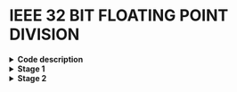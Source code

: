 # IEEE 32 BIT FLOATING POINT DIVISION

<details>
<summary><b> Code description </b></summary>

The following code performs division on 2 floating point numbers with representation as the IEE 754 format.

+ IEE 754 format

  ![image](https://github.com/ks-vandana/ieee32_fp_division/assets/116361300/93ff49ca-ab81-40f1-b1b6-421090a5d921)

+ Division algorithm used

  ![image](https://github.com/ks-vandana/ieee32_fp_division/assets/116361300/7a988498-8cf2-4005-a23b-ce8b9031a69f)


</details>


<details>
<summary><b> Stage 1 </b></summary>

### Yosys synthesis
Use the following commands
```
cd /home/vandana/VLSI/sky130RTLDesignAndSynthesisWorkshop/verilog_files/yosys
./yosys
read_liberty -lib /home/vandana/VLSI/sky130RTLDesignAndSynthesisWorkshop/my_lib/lib/sky130_fd_sc_hd__tt_025C_1v80.lib
read_verilog /home/vandana/ieee32_fp_division/Design/ks_vandana_fp_div.v
synth -top ks_vandana_fp_div
```
  ![image](https://github.com/ks-vandana/ieee32_fp_division/assets/116361300/c55007fe-b22a-440a-8405-7f8f5f928691)
  ![image](https://github.com/ks-vandana/ieee32_fp_division/assets/116361300/e113538e-4ec5-4dcb-9c40-d9acb8de43eb)

---

### abc
Use the following commands
```
abc -liberty /home/vandana/VLSI/sky130RTLDesignAndSynthesisWorkshop/my_lib/lib/sky130_fd_sc_hd__tt_025C_1v80.lib
```
  ![image](https://github.com/ks-vandana/ieee32_fp_division/assets/116361300/d94db74a-7db3-4755-a0e5-09b6c1d17c4c)
  ![image](https://github.com/ks-vandana/ieee32_fp_division/assets/116361300/a40cbb3b-675a-428d-afc9-86c2c30716b4)
  ![image](https://github.com/ks-vandana/ieee32_fp_division/assets/116361300/6291946f-a4c7-4372-a979-f6a09fa0e1e9)

---

### Netlist generation
Use the following commands
```
show
write_verilog -noattr /home/vandana/ieee32_fp_division/STAGE_1/ks_vandana_fp_div_netlist.v
```
  SInce there are 12009 cells and 11881 interconnect wires, ``show`` command doesnt give an output in the terminal
  ![image](https://github.com/ks-vandana/ieee32_fp_division/assets/116361300/16333ae4-c130-4d45-a336-e577f5073c99)
  ![image](https://github.com/ks-vandana/ieee32_fp_division/assets/116361300/34b538f7-93a3-4b3d-9280-c712a2c37e86)

---

### Pre-synthesis simulation
Use the following commands
```
cd /home/vandana/VLSI/sky130RTLDesignAndSynthesisWorkshop/verilog_files
iverilog ks_vandana_fp_div.v ks_vandana_fp_div_tb.v
./a.out
gtkwave ks_vandana_fp_div.vcd
```
  ![image](https://github.com/ks-vandana/ieee32_fp_division/assets/116361300/2e93899b-80d1-478b-adc1-b9793357b5a1)
  ![image](https://github.com/ks-vandana/ieee32_fp_division/assets/116361300/51ddcd03-44fc-45fa-b9af-2065ad7ff1cf)
  ![image](https://github.com/ks-vandana/ieee32_fp_division/assets/116361300/88215b0e-16fd-4b9d-ab91-234281321d23)

```
Values in testbench:
1) a1=32'b01000010111101111011001100110011 = 123.85 in decimal

   b1=32'b01000010001101100000000000000000 = 45.5 in decimal

   Output expected : c1 = 32'b01000000001011100011010011100011 = 2.72197 in decimal

   Output seen in gtkwave : c1 = 32'b1000000001011100011010011100011 = 2.72197 in decimal
   
3) a1=32'b01000010000101110101000011100101 = 37.829 in decimal

   b1=32'b01000000000010001110010101100000 = 2.139 in decimal

   Output expected : c1 = 32'b01000001100011010111101110100010 = 17.68536 in decimal

   Output seen in gtkwave : c1 = 32'b01000001100011010111101110100001 = 17.68536 in decimal
   
5) a1=32'b01000010100001101101001101110101 = 67.413 in decimal

   b1=32'b01000001000011110001001001101111 = 8.942 in decimal

   Output expected : c1 = 32'b01000000111100010011111011010000 = 7.53891 in decimal

   Output seen in gtkwave : c1 = 32'b01000000111100010011111011001110 = 7.53891 in decimal
```
Thus the code is accurate upto 5 decimal places.

### Post-synthesis simulation

Now we use the following commands
```
iverilog ../my_lib/verilog_model/primitives.v ../my_lib/verilog_model/sky130_fd_sc_hd.v ../verilog_files/ks_vandana_fp_div_netlist.v ../verilog_files/ks_vandana_fp_div_tb.v
./a.out
gtkwave ks_vandana_fp_div.vcd
```
  ![image](https://github.com/ks-vandana/ieee32_fp_division/assets/116361300/8b78fc9c-a7f4-494e-a4b9-e715abcd6a28)
  ![image](https://github.com/ks-vandana/ieee32_fp_division/assets/116361300/cdb7ee91-bd13-4394-94b5-ff6582e474d2)
  ![image](https://github.com/ks-vandana/ieee32_fp_division/assets/116361300/fa8e640c-b204-4f32-883c-1cff2e1127e6)

We can see that the gtkwave result is the same as obtained above. Thus even after connecting the primitives, the results remain the same as above.

---

</details>

<details>

<summary><b> Stage 2 </b></summary>

### Timing analysis
**my_base.scd** must be present inside the src folder of your design and **pre_sta.conf** must be present in the OpenLane folder. 
Some changes made in the config.tcl file are
```
"CLOCK_PERIOD": 30.000,
"MAX_FANOUT_CONSTRAINT": 4,
"SYNTH_STRATEGY": "DELAY 0",
"SYNTH_SIZING":1,
```
First we need to synthesize the design as the results from synthesis is used in the **pre_sta.conf** file
```
cd OpenLane
sudo make mount
./flow.tcl -interactive
package require openlane 0.9
prep -design ks_vandana_fp_div
run_synthesis
```
After ensuring that, run the following command after **run_synthesis**.
```
sta pre_sta.conf
```
![image](https://github.com/ks-vandana/ieee32_fp_division/assets/116361300/4aed4051-195a-4529-9f76-eb20a825c9e0)
![image](https://github.com/ks-vandana/ieee32_fp_division/assets/116361300/d0cdce40-1cd1-4f09-9f8f-d86dd9aa6ed4)
![image](https://github.com/ks-vandana/ieee32_fp_division/assets/116361300/66806b21-9194-4a54-aabf-564cb550276b)

We can see that tns = 0 and wns = 0. But slack = 4.43. Even though slack is met, we need to ensure that this value is as minimum as possible. We can ensure this by reducing the clock period.
After reducing clock period, perform the above commands again. When clock period was set as 25

![image](https://github.com/ks-vandana/ieee32_fp_division/assets/116361300/ef1f4924-506f-4f1e-a247-cbe07f5c8888)

Hence changes still need to be made as now slack is violated. When clock period is set as 26

![image](https://github.com/ks-vandana/ieee32_fp_division/assets/116361300/6f341fba-802f-4a19-b0c8-3bf4188e2e2d)

Thus slack is now in an acceptable range.

### Floorplan

Now that timing analysis before synthesis is done, run the following commands to generate floorplan
```
run_floorplan
```
![image](https://github.com/ks-vandana/ieee32_fp_division/assets/116361300/857d54ba-f5d4-4042-a999-aa054f24134f)

```
cd /home/vandana/OpenLane/designs/ks_vandana_fp_div/runs/RUN_2023.11.01_09.00.10/results/floorplan
magic -T /home/vandana/git_open_pdks/sky130/magic/sky130.tech lef read /home/vandana/OpenLane/designs/ks_vandana_fp_div/runs/RUN_2023.11.01_09.00.10/tmp/merged.nom.lef def read ks_vandana_fp_div.def &
```
![image](https://github.com/ks-vandana/ieee32_fp_division/assets/116361300/835a2cdb-76cf-421c-b745-75f842a75d93)
![image](https://github.com/ks-vandana/ieee32_fp_division/assets/116361300/9e3dc98a-9b92-4cfe-98e7-ac7e1ccf852b)

### Placement

```
run_placement
```
![image](https://github.com/ks-vandana/ieee32_fp_division/assets/116361300/9af37d05-b00e-4b64-89db-f07ba69e37fb)

```
cd /home/vandana/OpenLane/designs/ks_vandana_fp_div/runs/RUN_2023.11.01_09.00.10/results/placement
magic -T /home/vandana/git_open_pdks/sky130/magic/sky130.tech lef read /home/vandana/OpenLane/designs/ks_vandana_fp_div/runs/RUN_2023.11.01_09.00.10/tmp/merged.nom.lef def read ks_vandana_fp_div.def &
```
![image](https://github.com/ks-vandana/ieee32_fp_division/assets/116361300/ebe2064c-fdda-4366-a624-27aadd0c9259)
![image](https://github.com/ks-vandana/ieee32_fp_division/assets/116361300/c8a13097-1613-4014-a11d-ec103dc9248d)
![image](https://github.com/ks-vandana/ieee32_fp_division/assets/116361300/1218ec3b-a0f1-4f97-b4d8-f7e9e3628da8)

### Clock tree synthesis

```
run_cts
```
![image](https://github.com/ks-vandana/ieee32_fp_division/assets/116361300/9d1fb383-62fc-455c-8988-ca954c5e79b7)

### Power Distribution Network
```
gen_pdn
```
![image](https://github.com/ks-vandana/ieee32_fp_division/assets/116361300/f942a029-d449-40f0-9107-700ed15bd48b)

### Routing
```
run_routing
```


</details>
